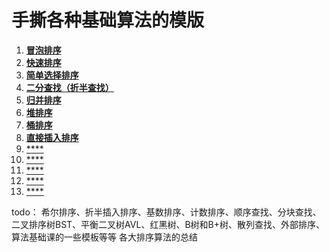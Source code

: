 # 手撕各种基础算法的模版

1. [**冒泡排序**](./算法模版/bubble_sort.h)
2. [**快速排序**](./算法模版/quick_sort.h)
3. [**简单选择排序**](./算法模版/select_sort.h)
4. [**二分查找（折半查找）**](./算法模版/binary_search.h)
5. [**归并排序**](./算法模版/merge_sort.h)
6. [**堆排序**](./算法模版/heap_sort.h)
7. [**桶排序**](./算法模版/bucket_sort.h)
8. [**直接插入排序**](./算法模版/insert_sort.h)
9. [****](./算法模版/xxxx.cpp)
10. [****](./算法模版/xxxx.cpp)
11. [****](./算法模版/xxxx.cpp)
12. [****](./算法模版/xxxx.cpp)
13. [****](./算法模版/xxxx.cpp)

todo：
希尔排序、折半插入排序、基数排序、计数排序、顺序查找、分块查找、二叉排序树BST、平衡二叉树AVL、红黑树、B树和B+树、散列查找、外部排序、算法基础课的一些模板等等
各大排序算法的总结